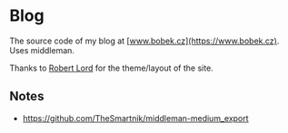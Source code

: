 # Blog

The source code of my blog at [www.bobek.cz](https://www.bobek.cz). Uses middleman.

Thanks to [Robert Lord](https://lord.io/) for the theme/layout of the site.

## Notes
  - https://github.com/TheSmartnik/middleman-medium_export

